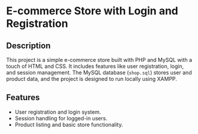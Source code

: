 # E-commerce Store with Login and Registration

## Description
This project is a simple e-commerce store built with PHP and MySQL with a touch of HTML and CSS. It includes features like user registration, login, and session management. The MySQL database (`shop.sql`) stores user and product data, and the project is designed to run locally using XAMPP.

## Features
- User registration and login system.
- Session handling for logged-in users.
- Product listing and basic store functionality.
